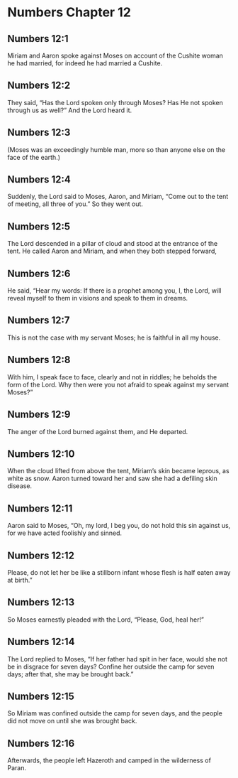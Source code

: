 # Numbers Chapter 12

## Numbers 12:1
Miriam and Aaron spoke against Moses on account of the Cushite woman he had married, for indeed he had married a Cushite.

## Numbers 12:2
They said, “Has the Lord spoken only through Moses? Has He not spoken through us as well?” And the Lord heard it.

## Numbers 12:3
(Moses was an exceedingly humble man, more so than anyone else on the face of the earth.)

## Numbers 12:4
Suddenly, the Lord said to Moses, Aaron, and Miriam, “Come out to the tent of meeting, all three of you.” So they went out.

## Numbers 12:5
The Lord descended in a pillar of cloud and stood at the entrance of the tent. He called Aaron and Miriam, and when they both stepped forward,

## Numbers 12:6
He said, “Hear my words: If there is a prophet among you, I, the Lord, will reveal myself to them in visions and speak to them in dreams.

## Numbers 12:7
This is not the case with my servant Moses; he is faithful in all my house.

## Numbers 12:8
With him, I speak face to face, clearly and not in riddles; he beholds the form of the Lord. Why then were you not afraid to speak against my servant Moses?”

## Numbers 12:9
The anger of the Lord burned against them, and He departed.

## Numbers 12:10
When the cloud lifted from above the tent, Miriam’s skin became leprous, as white as snow. Aaron turned toward her and saw she had a defiling skin disease.

## Numbers 12:11
Aaron said to Moses, “Oh, my lord, I beg you, do not hold this sin against us, for we have acted foolishly and sinned.

## Numbers 12:12
Please, do not let her be like a stillborn infant whose flesh is half eaten away at birth.”

## Numbers 12:13
So Moses earnestly pleaded with the Lord, “Please, God, heal her!”

## Numbers 12:14
The Lord replied to Moses, “If her father had spit in her face, would she not be in disgrace for seven days? Confine her outside the camp for seven days; after that, she may be brought back.”

## Numbers 12:15
So Miriam was confined outside the camp for seven days, and the people did not move on until she was brought back.

## Numbers 12:16
Afterwards, the people left Hazeroth and camped in the wilderness of Paran.
